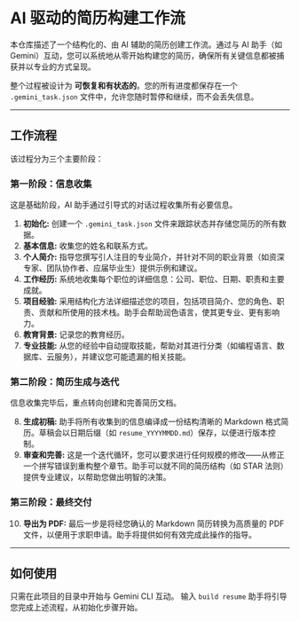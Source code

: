 # AI 驱动的简历构建工作流

本仓库描述了一个结构化的、由 AI 辅助的简历创建工作流。通过与 AI 助手（如 Gemini）互动，您可以系统地从零开始构建您的简历，确保所有关键信息都被捕获并以专业的方式呈现。

整个过程被设计为 **可恢复和有状态的**。您的所有进度都保存在一个 `.gemini_task.json` 文件中，允许您随时暂停和继续，而不会丢失信息。

---

## 工作流程

该过程分为三个主要阶段：

### 第一阶段：信息收集

这是基础阶段，AI 助手通过引导式的对话过程收集所有必要信息。

1.  **初始化:** 创建一个 `.gemini_task.json` 文件来跟踪状态并存储您简历的所有数据。
2.  **基本信息:** 收集您的姓名和联系方式。
3.  **个人简介:** 指导您撰写引人注目的专业简介，并针对不同的职业背景（如资深专家、团队协作者、应届毕业生）提供示例和建议。
4.  **工作经历:** 系统地收集每个职位的详细信息：公司、职位、日期、职责和主要成就。
5.  **项目经验:** 采用结构化方法详细描述您的项目，包括项目简介、您的角色、职责、贡献和所使用的技术栈。助手会帮助润色语言，使其更专业、更有影响力。
6.  **教育背景:** 记录您的教育经历。
7.  **专业技能:** 从您的经验中自动提取技能，帮助对其进行分类（如编程语言、数据库、云服务），并建议您可能遗漏的相关技能。

### 第二阶段：简历生成与迭代

信息收集完毕后，重点转向创建和完善简历文档。

8.  **生成初稿:** 助手将所有收集到的信息编译成一份结构清晰的 Markdown 格式简历。草稿会以日期后缀（如 `resume_YYYYMMDD.md`）保存，以便进行版本控制。
9.  **审查和完善:** 这是一个迭代循环，您可以要求进行任何规模的修改——从修正一个拼写错误到重构整个章节。助手可以就不同的简历结构（如 STAR 法则）提供专业建议，以帮助您做出明智的决策。

### 第三阶段：最终交付

10. **导出为 PDF:** 最后一步是将经您确认的 Markdown 简历转换为高质量的 PDF 文件，以便用于求职申请。助手将提供如何有效完成此操作的指导。

---

## 如何使用

只需在此项目的目录中开始与 Gemini CLI 互动。
输入
`build resume`
助手将引导您完成上述流程，从初始化步骤开始。
